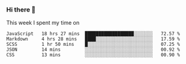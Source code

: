 ### Hi there 👋

<!--
**qiruohan/qiruohan** is a ✨ _special_ ✨ repository because its `README.md` (this file) appears on your GitHub profile.

Here are some ideas to get you started:

- 🔭 I’m currently working on ...
- 🌱 I’m currently learning ...
- 👯 I’m looking to collaborate on ...
- 🤔 I’m looking for help with ...
- 💬 Ask me about ...
- 📫 How to reach me: ...
- 😄 Pronouns: ...
- ⚡ Fun fact: ...
-->

This week I spent my time on 
<!--START_SECTION:waka-->
```text
JavaScript   18 hrs 27 mins  ██████████████████░░░░░░░   72.57 % 
Markdown     4 hrs 28 mins   ████░░░░░░░░░░░░░░░░░░░░░   17.59 % 
SCSS         1 hr 50 mins    █░░░░░░░░░░░░░░░░░░░░░░░░   07.25 % 
JSON         14 mins         ░░░░░░░░░░░░░░░░░░░░░░░░░   00.92 % 
CSS          13 mins         ░░░░░░░░░░░░░░░░░░░░░░░░░   00.90 %
```
<!--END_SECTION:waka-->
